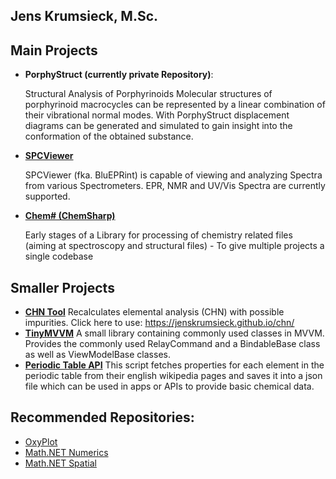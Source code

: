 ## Jens Krumsieck, M.Sc.

## Main Projects
* **PorphyStruct (currently private Repository)**:

  Structural Analysis of Porphyrinoids Molecular structures of porphyrinoid macrocycles can be represented by a linear combination of their vibrational normal modes. With PorphyStruct displacement diagrams can be generated and simulated to gain insight into the conformation of the obtained substance.

* **[SPCViewer](https://github.com/JensKrumsieck/SPCViewer)**

  SPCViewer (fka. BluEPRint) is capable of viewing and analyzing Spectra from various Spectrometers. EPR, NMR and UV/Vis Spectra are currently supported.

* **[Chem# (ChemSharp)](https://github.com/JensKrumsieck/ChemSharp)**

  Early stages of a Library for processing of chemistry related files (aiming at spectroscopy and structural files) - To give multiple projects a single codebase

## Smaller Projects
* **[CHN Tool](https://github.com/JensKrumsieck/CHN-Tool)** Recalculates elemental analysis (CHN) with possible impurities. Click here to use: https://jenskrumsieck.github.io/chn/
* **[TinyMVVM](https://github.com/JensKrumsieck/TinyMVVM)** A small library containing commonly used classes in MVVM. Provides the commonly used RelayCommand and a BindableBase class as well as ViewModelBase classes.
* **[Periodic Table API](https://github.com/JensKrumsieck/periodic-table)** This script fetches properties for each element in the periodic table from their english wikipedia pages and saves it into a json file which can be used in apps or APIs to provide basic chemical data.


## Recommended Repositories:
* [OxyPlot](https://github.com/oxyplot/oxyplot)
* [Math.NET Numerics](https://github.com/mathnet/mathnet-numerics)
* [Math.NET Spatial](https://github.com/mathnet/mathnet-spatial)
